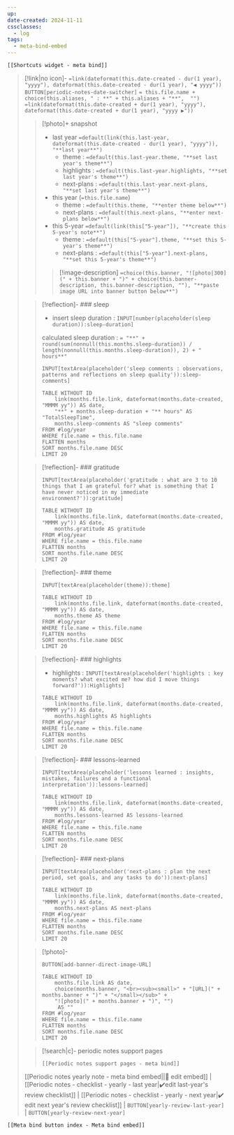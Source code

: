 ```yaml
---
up:
date-created: 2024-11-11
cssclasses:
  - log
tags:
  - meta-bind-embed
---
```


```meta-bind-embed
[[Shortcuts widget - meta bind]]
```

> [!link|no icon]- `=link(dateformat(this.date-created - dur(1 year), "yyyy"), dateformat(this.date-created - dur(1 year), "◀️ yyyy"))` `BUTTON[periodic-notes-date-switcher]` `= this.file.name + choice(this.aliases, " : **" + this.aliases + "**",  "")` `=link(dateformat(this.date-created + dur(1 year), "yyyy"), dateformat(this.date-created + dur(1 year), "yyyy ▶️"))`
> 
>> [!photo]+ snapshot
>> 
>> - last year `=default(link(this.last-year, dateformat(this.date-created - dur(1 year), "yyyy")), "**last year**")` 
>>     - theme : `=default(this.last-year.theme, "**set last year's theme**")`
>>     - highlights : `=default(this.last-year.highlights, "**set last year's theme**")`
>>     - next-plans : `=default(this.last-year.next-plans, "**set last year's theme**")`
>> - this year (`=this.file.name`)
>>     - theme : `=default(this.theme, "**enter theme below**")`
>>     - next-plans : `=default(this.next-plans, "**enter next-plans below**")`
>> - this 5-year `=default(link(this["5-year"]), "**create this 5-year's note**")`
>>     - theme : `=default(this["5-year"].theme, "**set this 5-year's theme**")` 
>>     - next-plans : `=default(this["5-year"].next-plans, "**set this 5-year's theme**")`
>> 
>>> [!image-description] `=choice(this.banner, "![photo|300](" + this.banner + ")" + choice(this.banner-description, this.banner-description, ""), "**paste image URL into banner button below**")`
>
>> [!reflection]- ### sleep
>>
>> - insert sleep duration : `INPUT[number(placeholder(sleep duration)):sleep-duration]`
>> 
>> calculated sleep duration : `= "**" + round(sum(nonnull(this.months.sleep-duration)) / length(nonnull(this.months.sleep-duration)), 2) + " hours**"`
>> 
>> `INPUT[textArea(placeholder('sleep comments : observations, patterns and reflections on sleep quality')):sleep-comments]`
>> 
>> ```dataview
>> TABLE WITHOUT ID
>>     link(months.file.link, dateformat(months.date-created, "MMMM yy")) AS date, 
>>     "**" + months.sleep-duration + "** hours" AS "TotalSleepTime",
>>     months.sleep-comments AS "sleep comments"
>> FROM #log/year
>> WHERE file.name = this.file.name
>> FLATTEN months
>> SORT months.file.name DESC
>> LIMIT 20
>> ```
>
>> [!reflection]- ### gratitude
>> 
>> `INPUT[textArea(placeholder('gratitude : what are 3 to 10 things that I am grateful for? what is something that I have never noticed in my immediate environment?')):gratitude]`
>> 
>> ```dataview
>> TABLE WITHOUT ID
>>     link(months.file.link, dateformat(months.date-created, "MMMM yy")) AS date, 
>>     months.gratitude AS gratitude
>> FROM #log/year
>> WHERE file.name = this.file.name
>> FLATTEN months
>> SORT months.file.name DESC
>> LIMIT 20
>> ```
>
>> [!reflection]- ### theme
>> 
>> `INPUT[textArea(placeholder(theme)):theme]`
>> 
>> ```dataview
>> TABLE WITHOUT ID
>>     link(months.file.link, dateformat(months.date-created, "MMMM yy")) AS date, 
>>     months.theme AS theme
>> FROM #log/year
>> WHERE file.name = this.file.name
>> FLATTEN months
>> SORT months.file.name DESC
>> LIMIT 20
>> ```
>
>> [!reflection]- ### highlights
>> 
>> - highlights : `INPUT[textArea(placeholder('highlights : key moments? what excited me? how did I move things forward?')):Highlights]`
>> 
>> ```dataview
>> TABLE WITHOUT ID
>>     link(months.file.link, dateformat(months.date-created, "MMMM yy")) AS date, 
>>     months.highlights AS highlights
>> FROM #log/year
>> WHERE file.name = this.file.name
>> FLATTEN months
>> SORT months.file.name DESC
>> LIMIT 20
>> ```
>
>> [!reflection]- ### lessons-learned
>> 
>> `INPUT[textArea(placeholder('lessons learned : insights, mistakes, failures and a functional interpretation')):lessons-learned]`
>> 
>> ```dataview
>> TABLE WITHOUT ID
>>     link(months.file.link, dateformat(months.date-created, "MMMM yy")) AS date, 
>>     months.lessons-learned AS lessons-learned
>> FROM #log/year
>> WHERE file.name = this.file.name
>> FLATTEN months
>> SORT months.file.name DESC
>> LIMIT 20
>> ```
>
>> [!reflection]- ### next-plans
>> 
>> `INPUT[textArea(placeholder('next-plans : plan the next period, set goals, and any tasks to do')):next-plans]`
>> 
>> ```dataview
>> TABLE WITHOUT ID
>>     link(months.file.link, dateformat(months.date-created, "MMMM yy")) AS date, 
>>     months.next-plans AS next-plans
>> FROM #log/year
>> WHERE file.name = this.file.name
>> FLATTEN months
>> SORT months.file.name DESC
>> LIMIT 20
>> ```
>
>> [!photo]-
>> 
>> `BUTTON[add-banner-direct-image-URL]`
>> 
>> 
>> ```dataview
>> TABLE WITHOUT ID
>>     months.file.link AS date,
>>     choice(months.banner, "<br><sub><small>" + "[URL](" +  months.banner + ")" + "</small></sub>" +
>>     "![photo](" + months.banner + ")", "") 
>>      AS "" 
>> FROM #log/year
>> WHERE file.name = this.file.name
>> FLATTEN months
>> SORT months.file.name DESC
>> LIMIT 20
>> ```
>
>> [!search|c]- periodic notes support pages
>> 
>> ```meta-bind-embed
>> [[Periodic notes support pages - meta bind]]
>> ```
>
> [[Periodic notes yearly note - meta bind embed||📝 edit embed]] | [[Periodic notes - checklist - yearly - last year|✔️edit last-year's review checklist]] | [[Periodic notes - checklist - yearly - next year|✔️ edit next year's review checklist]] | `BUTTON[yearly-review-last-year]` | `BUTTON[yearly-review-next-year]`

```meta-bind-embed
[[Meta bind button index - Meta bind embed]]
```
